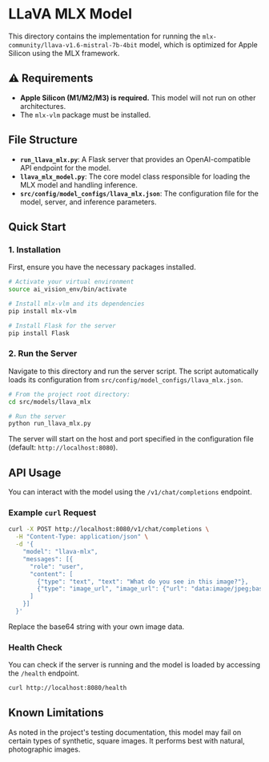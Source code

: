 # LLaVA MLX Model

This directory contains the implementation for running the `mlx-community/llava-v1.6-mistral-7b-4bit` model, which is optimized for Apple Silicon using the MLX framework.

## ⚠️ Requirements

- **Apple Silicon (M1/M2/M3) is required.** This model will not run on other architectures.
- The `mlx-vlm` package must be installed.

## File Structure

- **`run_llava_mlx.py`**: A Flask server that provides an OpenAI-compatible API endpoint for the model.
- **`llava_mlx_model.py`**: The core model class responsible for loading the MLX model and handling inference.
- **`src/config/model_configs/llava_mlx.json`**: The configuration file for the model, server, and inference parameters.

## Quick Start

### 1. Installation
First, ensure you have the necessary packages installed.

```bash
# Activate your virtual environment
source ai_vision_env/bin/activate

# Install mlx-vlm and its dependencies
pip install mlx-vlm

# Install Flask for the server
pip install Flask
```

### 2. Run the Server
Navigate to this directory and run the server script. The script automatically loads its configuration from `src/config/model_configs/llava_mlx.json`.

```bash
# From the project root directory:
cd src/models/llava_mlx

# Run the server
python run_llava_mlx.py
```
The server will start on the host and port specified in the configuration file (default: `http://localhost:8080`).

## API Usage

You can interact with the model using the `/v1/chat/completions` endpoint.

### Example `curl` Request

```bash
curl -X POST http://localhost:8080/v1/chat/completions \
  -H "Content-Type: application/json" \
  -d '{
    "model": "llava-mlx",
    "messages": [{
      "role": "user",
      "content": [
        {"type": "text", "text": "What do you see in this image?"},
        {"type": "image_url", "image_url": {"url": "data:image/jpeg;base64,..."}}
      ]
    }]
  }'
```
Replace the base64 string with your own image data.

### Health Check
You can check if the server is running and the model is loaded by accessing the `/health` endpoint.
```bash
curl http://localhost:8080/health
```

## Known Limitations
As noted in the project's testing documentation, this model may fail on certain types of synthetic, square images. It performs best with natural, photographic images. 